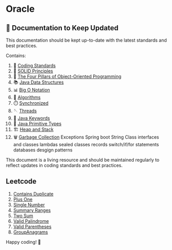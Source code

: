 # Oracle


## 📄 Documentation to Keep Updated

This documentation should be kept up-to-date with the latest standards and best practices. 

Contains:

1. 📏 [Coding Standards](documentation/CodingStandards.md)
2. 🧱 [SOLID Principles](documentation/SolidPrinciples.md)
3. 🎨 [The Four Pillars of Object-Oriented Programming](documentation/Four%20Pillars%20of%20Object-Oriented%20Programming.md)
4. 📚 [Java Data Structures](documentation/Java%20Data%20Structures.md)
5. 📊 [Big O Notation](documentation/Big%20O%20Notation.md)
6. 🧠 [Algorithms](documentation/Algorithms.md)
7. ⏱️ [Synchronized](documentation/Synchronized.md)
8. 🪡 [Threads](documentation/Threads.md)
9. 🍩 [Java Keywords](documentation/Java%20Keywords.md)
10. 🐁 [Java Primitive Types](documentation/Java%20Primitive%20Types.md)
11. 🏗️ [Heap and Stack](documentation/Heap%20and%20Stack.md)
12. 🗑️ [Garbage Collection](documentation/Garbage%20Collection.md)
Exceptions 
Spring boot
String Class
interfaces and classes
lambdas
sealed classes 
records
switch/if/for statements
databases 
desgign patterns 


This document is a living resource and should be maintained regularly to reflect updates in coding standards and best practices.

## Leetcode 

1. [Contains Duplicate](leetcode/containsduplicate/ContainsDuplicate.md)
2. [Plus One](leetcode/plusOne/PlusOne.md)
3. [Single Number](leetcode/singlenumber/SingleNumber.md)
4. [Summary Ranges](leetcode/summaryranges/SummaryRanges.md)
5. [Two Sum](leetcode/twosum/TwoSum.md)
6. [Valid Palindrome](leetcode/validpalindrome/ValidPalindrome.md)
7. [Valid Parentheses](leetcode/validparentheses/ValidParentheses.md)
8. [GroupAnagrams](leetcode/groupanagrams/groupAnagrams.md)


Happy coding! 🚀
